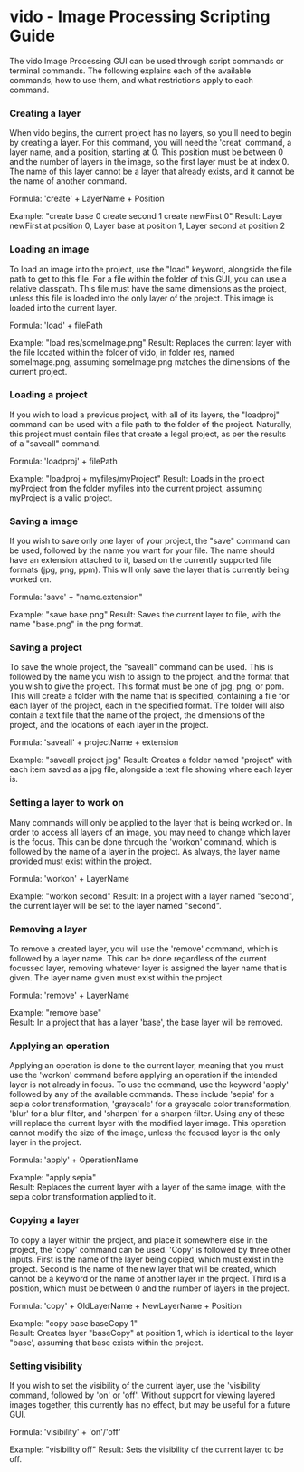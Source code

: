 # vido - Image Processing Scripting Guide

The vido Image Processing GUI can be used through script commands
or terminal commands. The following explains each of the available commands, 
how to use them, and what restrictions apply to each command.  

### Creating a layer

When vido begins, the current project has no layers, so you'll
need to begin by creating a layer. For this command, you will need
the 'creat' command, a layer name, and a position, starting at 0.
This position must be between 0 and the number of layers in the image, 
so the first layer must be at index 0. The name of this layer cannot 
be a layer that already exists, and it cannot be the name of another
command.  

Formula: 'create' + LayerName + Position  

Example: "create base 0 create second 1 create newFirst 0"
Result: Layer newFirst at position 0, Layer base at position 1, 
Layer second at position 2  

### Loading an image

To load an image into the project, use the "load" keyword, alongside 
the file path to get to this file. For a file within the folder of this 
GUI, you can use a relative classpath. This file must have the same 
dimensions as the project, unless this file is loaded into the only 
layer of the project. This image is loaded into the current layer. 

Formula: 'load' + filePath

Example: "load res/someImage.png"
Result: Replaces the current layer with the file located within the folder
of vido, in folder res, named someImage.png, assuming someImage.png matches
the dimensions of the current project. 

### Loading a project

If you wish to load a previous project, with all of its layers, the "loadproj"
command can be used with a file path to the folder of the project. Naturally, 
this project must contain files that create a legal project, as per the results
of a "saveall" command. 

Formula: 'loadproj' + filePath

Example: "loadproj + myfiles/myProject"
Result: Loads in the project myProject from the folder myfiles into the 
current project, assuming myProject is a valid project. 


### Saving a image

If you wish to save only one layer of your project, the "save" command
can be used, followed by the name you want for your file. The name should
have an extension attached to it, based on the currently supported file 
formats (jpg, png, ppm). This will only save the layer that is currently
being worked on.

Formula: 'save' + "name.extension"

Example: "save base.png"
Result: Saves the current layer to file, with the name "base.png" in the 
png format. 

### Saving a project

To save the whole project, the "saveall" command can be used. This is followed
by the name you wish to assign to the project, and the format that you wish 
to give the project. This format must be one of jpg, png, or ppm. This will
create a folder with the name that is specified, containing a file for each 
layer of the project, each in the specified format. The folder will also 
contain a text file that the name of the project, the dimensions of the 
project, and the locations of each layer in the project. 

Formula: 'saveall' + projectName + extension

Example: "saveall project jpg"
Result: Creates a folder named "project" with each item saved as a jpg file, 
alongside a text file showing where each layer is. 

### Setting a layer to work on

Many commands will only be applied to the layer that is being worked on.
In order to access all layers of an image, you may need to change which 
layer is the focus. This can be done through the 'workon' command, which
is followed by the name of a layer in the project. As always, the layer name
provided must exist within the project.  

Formula: 'workon' + LayerName  

Example: "workon second"
Result: In a project with a layer named "second", the current layer
will be set to the layer named "second".

### Removing a layer

To remove a created layer, you will use the 'remove' command, which 
is followed by a layer name. This can be done regardless of the current
focussed layer, removing whatever layer is assigned the layer name that is
given. The layer name given must exist within the project.  

Formula: 'remove' + LayerName  

Example: "remove base"  
Result: In a project that has a layer 'base', the base layer will be removed.  

### Applying an operation  

Applying an operation is done to the current layer, meaning that you must 
use the 'workon' command before applying an operation if the intended layer
is not already in focus. To use the command, use the keyword 'apply' followed
by any of the available commands. These include 'sepia' for a sepia color 
transformation, 'grayscale' for a grayscale color transformation, 'blur' for 
a blur filter, and 'sharpen' for a sharpen filter. Using any of these will 
replace the current layer with the modified layer image. This operation cannot
modify the size of the image, unless the focused layer is the only layer in the
project. 

Formula: 'apply' + OperationName  

Example: "apply sepia"  
Result: Replaces the current layer with a layer of the same image, with the 
sepia color transformation applied to it.  

### Copying a layer

To copy a layer within the project, and place it somewhere else in the project, 
the 'copy' command can be used. 'Copy' is followed by three other inputs. First 
is the name of the layer being copied, which must exist in the project. Second
is the name of the new layer that will be created, which cannot be a keyword or 
the name of another layer in the project. Third is a position, which must be 
between 0 and the number of layers in the project. 

Formula: 'copy' + OldLayerName + NewLayerName + Position  

Example: "copy base baseCopy 1"  
Result: Creates layer "baseCopy" at position 1, which is identical to the layer
"base', assuming that base exists within the project.  

### Setting visibility

If you wish to set the visibility of the current layer, use the 'visibility' command, 
followed by 'on' or 'off'. Without support for viewing layered images together, 
this currently has no effect, but may be useful for a future GUI.  

Formula: 'visibility' + 'on'/'off'

Example: "visibility off"
Result: Sets the visibility of the current layer to be off.